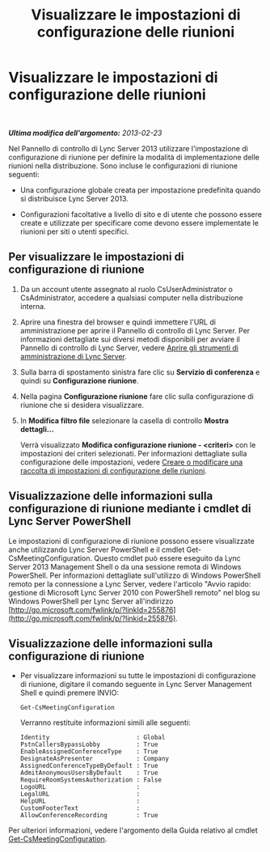 ﻿---
title: Visualizzare le impostazioni di configurazione delle riunioni
TOCTitle: Visualizzare le impostazioni di configurazione delle riunioni
ms:assetid: d03a4684-9d8b-4728-917d-5b5c91511e2c
ms:mtpsurl: https://technet.microsoft.com/it-it/library/JJ721894(v=OCS.15)
ms:contentKeyID: 49887769
ms.date: 08/24/2015
mtps_version: v=OCS.15
ms.translationtype: HT
---

# Visualizzare le impostazioni di configurazione delle riunioni

 

_**Ultima modifica dell'argomento:** 2013-02-23_

Nel Pannello di controllo di Lync Server 2013 utilizzare l'impostazione di configurazione di riunione per definire la modalità di implementazione delle riunioni nella distribuzione. Sono incluse le configurazioni di riunione seguenti:

  - Una configurazione globale creata per impostazione predefinita quando si distribuisce Lync Server 2013.

  - Configurazioni facoltative a livello di sito e di utente che possono essere create e utilizzate per specificare come devono essere implementate le riunioni per siti o utenti specifici.

## Per visualizzare le impostazioni di configurazione di riunione

1.  Da un account utente assegnato al ruolo CsUserAdministrator o CsAdministrator, accedere a qualsiasi computer nella distribuzione interna.

2.  Aprire una finestra del browser e quindi immettere l'URL di amministrazione per aprire il Pannello di controllo di Lync Server. Per informazioni dettagliate sui diversi metodi disponibili per avviare il Pannello di controllo di Lync Server, vedere [Aprire gli strumenti di amministrazione di Lync Server](lync-server-2013-open-lync-server-administrative-tools.md).

3.  Sulla barra di spostamento sinistra fare clic su **Servizio di conferenza** e quindi su **Configurazione riunione**.

4.  Nella pagina **Configurazione riunione** fare clic sulla configurazione di riunione che si desidera visualizzare.

5.  In **Modifica filtro file** selezionare la casella di controllo **Mostra dettagli…**
    
    Verrà visualizzato **Modifica configurazione riunione - \<criteri\>** con le impostazioni dei criteri selezionati. Per informazioni dettagliate sulla configurazione delle impostazioni, vedere [Creare o modificare una raccolta di impostazioni di configurazione delle riunioni](lync-server-2013-create-or-modify-a-collection-of-meeting-configuration-settings.md).

## Visualizzazione delle informazioni sulla configurazione di riunione mediante i cmdlet di Lync Server PowerShell

Le impostazioni di configurazione di riunione possono essere visualizzate anche utilizzando Lync Server PowerShell e il cmdlet Get-CsMeetingConfiguration. Questo cmdlet può essere eseguito da Lync Server 2013 Management Shell o da una sessione remota di Windows PowerShell. Per informazioni dettagliate sull'utilizzo di Windows PowerShell remoto per la connessione a Lync Server, vedere l'articolo "Avvio rapido: gestione di Microsoft Lync Server 2010 con PowerShell remoto" nel blog su Windows PowerShell per Lync Server all'indirizzo [http://go.microsoft.com/fwlink/p/?linkId=255876](http://go.microsoft.com/fwlink/p/?linkid=255876).

## Visualizzazione delle informazioni sulla configurazione di riunione

  - Per visualizzare informazioni su tutte le impostazioni di configurazione di riunione, digitare il comando seguente in Lync Server Management Shell e quindi premere INVIO:
    
        Get-CsMeetingConfiguration
    
    Verranno restituite informazioni simili alle seguenti:
    
        Identity                        : Global
        PstnCallersBypassLobby          : True
        EnableAssignedConferenceType    : True
        DesignateAsPresenter            : Company
        AssignedConferenceTypeByDefault : True
        AdmitAnonymousUsersByDefault    : True
        RequireRoomSystemsAuthorization : False
        LogoURL                         :
        LegalURL                        :
        HelpURL                         :
        CustomFooterText                :
        AllowConferenceRecording        : True

Per ulteriori informazioni, vedere l'argomento della Guida relativo al cmdlet [Get-CsMeetingConfiguration](https://docs.microsoft.com/en-us/powershell/module/skype/Get-CsMeetingConfiguration).

